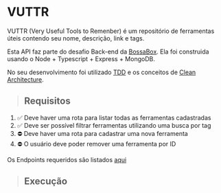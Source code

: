 # **VUTTR**

VUTTR (Very Useful Tools to Remenber) é um repositório de ferramentas úteis contendo seu nome, descrição, link e tags.

Esta API faz parte do desafio Back-end da [BossaBox](https://bossabox.com/para-empresas). Ela foi construida usando o Node + Typescript + Express + MongoDB.

No seu desenvolvimento foi utilizado [TDD](https://en.wikipedia.org/wiki/Test-driven_development) e os conceitos de [Clean Architecture](https://blog.cleancoder.com/uncle-bob/2012/08/13/the-clean-architecture.html).

> ## **Requisitos**

1. ✅ Deve haver uma rota para listar todas as ferramentas cadastradas
1. ✅ Deve ser possível filtrar ferramentas utilizando uma busca por tag
1. ⛔ Deve haver uma rota para cadastrar uma nova ferramenta
1. ⛔ O usuário deve poder remover uma ferramenta por ID

Os Endpoints requeridos são listados [aqui](./requirements/index.md)

> ## **Execução**
